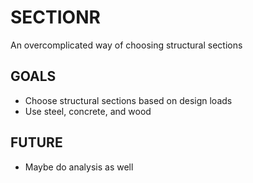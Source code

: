 # SECTIONR
An overcomplicated way of choosing structural sections 

## GOALS
- Choose structural sections based on design loads
- Use steel, concrete, and wood

## FUTURE
- Maybe do analysis as well
